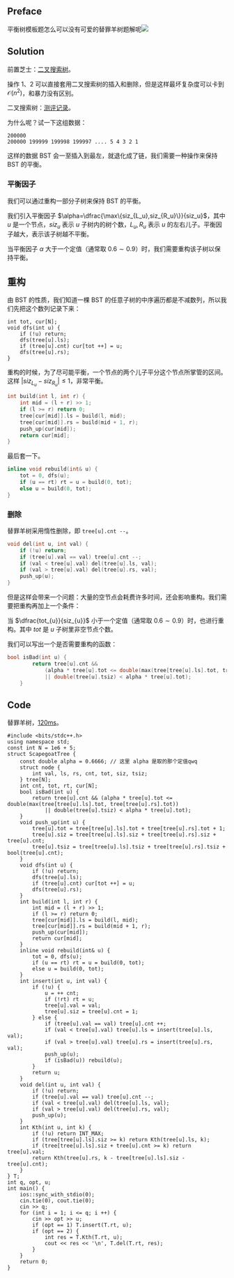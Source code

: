 ## Preface

平衡树模板题怎么可以没有可爱的替罪羊树题解呢![](//图.tk/q)

## Solution

前置芝士：[二叉搜索树](https://www.luogu.com.cn/problem/solution/P5076)。

操作 1、2 可以直接套用二叉搜索树的插入和删除，但是这样最坏复杂度可以卡到 $\mathcal{O}(n^2)$，和暴力没有区别。

二叉搜索树：[测评记录](https://www.luogu.com.cn/record/100290335)。

为什么呢？试一下这组数据：

```
200000
200000 199999 199998 199997 .... 5 4 3 2 1
```

这样的数据 BST 会一至插入到最左，就退化成了链，我们需要一种操作来保持 BST 的平衡。

### 平衡因子

我们可以通过重构一部分子树来保持 BST 的平衡。

我们引入平衡因子 $\alpha=\dfrac{\max\{siz_{L_u},siz_{R_u}\}}{siz_u}$，其中 $u$ 是一个节点，$siz_u$ 表示 $u$ 子树内的树个数，$L_u,R_u$ 表示 $u$ 的左右儿子。平衡因子越大，表示该子树越不平衡。

当平衡因子 $\alpha$ 大于一个定值（通常取 $0.6\sim0.9$）时，我们需要重构该子树以保持平衡。

## 重构

由 BST 的性质，我们知道一棵 BST 的任意子树的中序遍历都是不减数列，所以我们先把这个数列记录下来：

```
int tot, cur[N];
void dfs(int u) {
	if (!u) return;
	dfs(tree[u].ls);
	if (tree[u].cnt) cur[tot ++] = u;
	dfs(tree[u].rs);
}
```

重构的时候，为了尽可能平衡，一个节点的两个儿子平分这个节点所掌管的区间。这样 $|siz_{L_u}-siz_{R_u}|\leq1$，非常平衡。

```cpp
int build(int l, int r) {
	int mid = (l + r) >> 1;
	if (l >= r) return 0;
	tree[cur[mid]].ls = build(l, mid);
	tree[cur[mid]].rs = build(mid + 1, r);
	push_up(cur[mid]);
	return cur[mid];
}
```

最后套一下。

```cpp
inline void rebuild(int& u) {
	tot = 0, dfs(u);
	if (u == rt) rt = u = build(0, tot);
	else u = build(0, tot);
}
```

### 删除

替罪羊树采用惰性删除，即 `tree[u].cnt --`。

```cpp
void del(int u, int val) {
	if (!u) return;
	if (tree[u].val == val) tree[u].cnt --;
	if (val < tree[u].val) del(tree[u].ls, val);
	if (val > tree[u].val) del(tree[u].rs, val);
	push_up(u);
}
```


但是这样会带来一个问题：大量的空节点会耗费许多时间，还会影响重构。我们需要把重构再加上一个条件：

当 $\dfrac{tot_{u}}{siz_{u}}$ 小于一个定值（通常取 $0.6\sim0.9$）时，也进行重构。其中 $tot$ 是 $u$ 子树里非空节点个数。

我们可以写出一个是否需要重构的函数：

```cpp
bool isBad(int u) {
		return tree[u].cnt && 
        	(alpha * tree[u].tot <= double(max(tree[tree[u].ls].tot, tree[tree[u].rs].tot))
			|| double(tree[u].tsiz) < alpha * tree[u].tot);
	}
```

## Code

替罪羊树，[120ms](https://www.luogu.com.cn/record/100290086)。

```
#include <bits/stdc++.h>
using namespace std;
const int N = 1e6 + 5;
struct ScapegoatTree {
	const double alpha = 0.6666; // 这里 alpha 是取的那个定值qwq
	struct node {
		int val, ls, rs, cnt, tot, siz, tsiz;
	} tree[N];
	int cnt, tot, rt, cur[N];
	bool isBad(int u) {
		return tree[u].cnt && (alpha * tree[u].tot <= double(max(tree[tree[u].ls].tot, tree[tree[u].rs].tot))
			|| double(tree[u].tsiz) < alpha * tree[u].tot);
	}
	void push_up(int u) {
		tree[u].tot = tree[tree[u].ls].tot + tree[tree[u].rs].tot + 1;
		tree[u].siz = tree[tree[u].ls].siz + tree[tree[u].rs].siz + tree[u].cnt;
		tree[u].tsiz = tree[tree[u].ls].tsiz + tree[tree[u].rs].tsiz + bool(tree[u].cnt);
	}
	void dfs(int u) {
		if (!u) return;
		dfs(tree[u].ls);
		if (tree[u].cnt) cur[tot ++] = u;
		dfs(tree[u].rs);
	}
	int build(int l, int r) {
		int mid = (l + r) >> 1;
		if (l >= r) return 0;
		tree[cur[mid]].ls = build(l, mid);
		tree[cur[mid]].rs = build(mid + 1, r);
		push_up(cur[mid]);
		return cur[mid];
	}
	inline void rebuild(int& u) {
		tot = 0, dfs(u);
		if (u == rt) rt = u = build(0, tot);
		else u = build(0, tot);
	}
	int insert(int u, int val) {
		if (!u) {
			u = ++ cnt;
			if (!rt) rt = u;
			tree[u].val = val;
			tree[u].siz = tree[u].cnt = 1;
		} else {
			if (tree[u].val == val) tree[u].cnt ++;
			if (val < tree[u].val) tree[u].ls = insert(tree[u].ls, val);
			if (val > tree[u].val) tree[u].rs = insert(tree[u].rs, val);
			push_up(u);
			if (isBad(u)) rebuild(u);
		}
		return u;
	}
	void del(int u, int val) {
		if (!u) return;
		if (tree[u].val == val) tree[u].cnt --;
		if (val < tree[u].val) del(tree[u].ls, val);
		if (val > tree[u].val) del(tree[u].rs, val);
		push_up(u);
	}
	int Kth(int u, int k) {
		if (!u) return INT_MAX;
		if (tree[tree[u].ls].siz >= k) return Kth(tree[u].ls, k);
		if (tree[tree[u].ls].siz + tree[u].cnt >= k) return tree[u].val;
		return Kth(tree[u].rs, k - tree[tree[u].ls].siz - tree[u].cnt);
	}
} T;
int q, opt, u;
int main() {
    ios::sync_with_stdio(0);
    cin.tie(0), cout.tie(0);
	cin >> q;
	for (int i = 1; i <= q; i ++) {
		cin >> opt >> u;
		if (opt == 1) T.insert(T.rt, u);
		if (opt == 2) {
		    int res = T.Kth(T.rt, u);
		    cout << res << '\n', T.del(T.rt, res);
		}
	}
	return 0;
}

```
